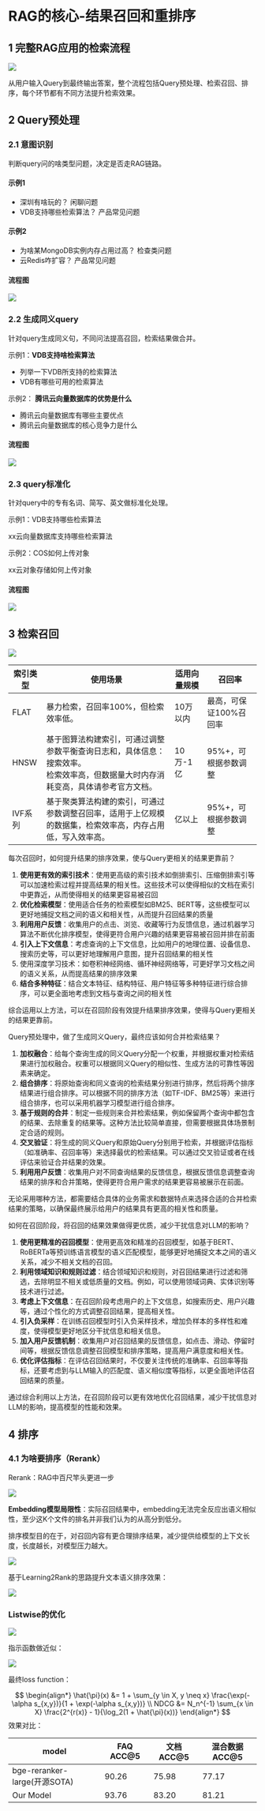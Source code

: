 # RAG的核心-结果召回和重排序

## 1 完整RAG应用的检索流程

![](https://p.ipic.vip/a0stn3.png)

从用户输入Query到最终输出答案，整个流程包括Query预处理、检索召回、排序，每个环节都有不同方法提升检索效果。

## 2 Query预处理

### 2.1 意图识别

判断query问的啥类型问题，决定是否走RAG链路。

#### 示例1

- 深圳有啥玩的？ 闲聊问题
- VDB支持哪些检索算法？ 产品常见问题

#### 示例2

- 为啥某MongoDB实例内存占用过高？ 检查类问题
- 云Redis咋扩容？ 产品常见问题

#### 流程图

![](https://p.ipic.vip/oup930.png)

### 2.2 生成同义query

针对query生成同义句，不同问法提高召回，检索结果做合并。

示例1：**VDB支持啥检索算法**

- 列举一下VDB所支持的检索算法
- VDB有哪些可用的检索算法

示例2： **腾讯云向量数据库的优势是什么**

- 腾讯云向量数据库有哪些主要优点
- 腾讯云向量数据库的核心竞争力是什么

#### 流程图

![](https://p.ipic.vip/gyl5ct.png)

### 2.3 query标准化

针对query中的专有名词、简写、英文做标准化处理。

示例1：VDB支持哪些检索算法

xx云向量数据库支持哪些检索算法

示例2：COS如何上传对象

xx云对象存储如何上传对象

#### 流程图

![](https://p.ipic.vip/tcuags.png)

## 3 检索召回

![](https://p.ipic.vip/2qkawe.png)



| 索引类型 | 使用场景                                                     | 适用向量规模 | 召回率                 |
| -------- | ------------------------------------------------------------ | ------------ | ---------------------- |
| FLAT     | 暴力检索，召回率100%，但检索效率低。                         | 10万以内     | 最高，可保证100%召回率 |
| HNSW     | 基于图算法构建索引，可通过调整参数平衡查询日志和，具体信息：搜索效率。<br>检索效率高，但数据量大时内存消耗变高，具体请参考官方文档。 | 10万-1亿     | 95%+，可根据参数调整   |
| IVF系列  | 基于聚类算法构建的索引，可通过参数调整召回率，适用于上亿规模的数据集，检索效率高，内存占用低，写入效率高。 | 亿以上       | 95%+，可根据参数调整   |

每次召回时，如何提升结果的排序效果，使与Query更相关的结果更靠前？

1. **使用更有效的索引技术**：使用更高级的索引技术如倒排索引、压缩倒排索引等可以加速检索过程并提高结果的相关性。这些技术可以使得相似的文档在索引中更靠近，从而使得相关的结果更容易被召回
2. **优化检索模型**：使用适合任务的检索模型如BM25、BERT等，这些模型可以更好地捕捉文档之间的语义和相关性，从而提升召回结果的质量
3. **利用用户反馈**：收集用户的点击、浏览、收藏等行为反馈信息，通过机器学习算法不断优化排序模型，使得更符合用户兴趣的结果更容易被召回并排在前面
4. **引入上下文信息**：考虑查询的上下文信息，比如用户的地理位置、设备信息、搜索历史等，可以更好地理解用户意图，提升召回结果的相关性
5. 使用深度学习技术：如卷积神经网络、循环神经网络等，可更好学习文档之间的语义关系，从而提高结果的排序效果
6. **结合多种特征**：结合文本特征、结构特征、用户特征等多种特征进行综合排序，可以更全面地考虑到文档与查询之间的相关性

综合运用以上方法，可以在召回阶段有效提升结果排序效果，使得与Query更相关的结果更靠前。

Query预处理中，做了生成同义Query，最终应该如何合并检索结果？

1. **加权融合**：给每个查询生成的同义Query分配一个权重，并根据权重对检索结果进行加权融合。权重可以根据同义Query的相似性、生成方法的可靠性等因素来确定。
2. **组合排序**：将原始查询和同义查询的检索结果分别进行排序，然后将两个排序结果进行组合排序。可以根据不同的排序方法（如TF-IDF、BM25等）来进行组合排序，也可以采用机器学习模型进行组合排序。
3. **基于规则的合并**：制定一些规则来合并检索结果，例如保留两个查询中都包含的结果、去除重复的结果等。这种方法比较简单直接，但需要根据具体场景制定合适的规则。
4. **交叉验证**：将生成的同义Query和原始Query分别用于检索，并根据评估指标（如准确率、召回率等）来选择最优的检索结果。可以通过交叉验证或者在线评估来验证合并结果的效果。
5. **利用用户反馈**：收集用户对不同查询结果的反馈信息，根据反馈信息调整查询结果的排序和合并策略，使得更符合用户需求的结果更容易被展示在前面。

无论采用哪种方法，都需要结合具体的业务需求和数据特点来选择合适的合并检索结果的策略，以确保最终展示给用户的结果具有更高的相关性和质量。

如何在召回阶段，将召回的结果效果做得更优质，减少干扰信息对LLM的影响？

1. **使用更精准的召回模型**：使用更高效和精准的召回模型，如基于BERT、RoBERTa等预训练语言模型的语义匹配模型，能够更好地捕捉文本之间的语义关系，减少不相关文档的召回。
2. **利用领域知识和规则过滤**：结合领域知识和规则，对召回结果进行过滤和筛选，去除明显不相关或低质量的文档。例如，可以使用领域词典、实体识别等技术进行过滤。
3. **考虑上下文信息**：在召回阶段考虑用户的上下文信息，如搜索历史、用户兴趣等，通过个性化的方式调整召回结果，提高相关性。
4. **引入负采样**：在训练召回模型时引入负采样技术，增加负样本的多样性和难度，使得模型更好地区分干扰信息和相关信息。
5. **加入用户反馈机制**：收集用户对召回结果的反馈信息，如点击、滑动、停留时间等，根据反馈信息调整召回模型和排序策略，提高用户满意度和相关性。
6. **优化评估指标**：在评估召回结果时，不仅要关注传统的准确率、召回率等指标，还要考虑到与LLM输入的匹配度、语义相似度等指标，以更全面地评估召回结果的质量。

通过综合利用以上方法，在召回阶段可以更有效地优化召回结果，减少干扰信息对LLM的影响，提高模型的性能和效果。

## 4 排序

### 4.1 为啥要排序（Rerank）

Rerank：RAG中百尺竿头更进一步

![](https://p.ipic.vip/j84nai.png)

**Embedding模型局限性**：实际召回结果中，embedding无法完全反应出语义相似性，至少这K个文件的排名并非我们认为的从高分到低分。

排序模型目的在于，对召回内容有更合理排序结果，减少提供给模型的上下文长度，长度越长，对模型压力越大。

![](https://my-img.javaedge.com.cn/javaedge-blog/2024/06/974f3c64951c640dfd26adbf92ab2da1.png)

基于Learning2Rank的思路提升文本语义排序效果：

![](https://my-img.javaedge.com.cn/javaedge-blog/2024/06/46a36f3a3a9dc1600d21025080c63c3d.png)

### Listwise的优化

![](https://my-img.javaedge.com.cn/javaedge-blog/2024/06/d11518137f7d823c5e26a31246a45c06.png)

指示函数做近似：

![](https://my-img.javaedge.com.cn/javaedge-blog/2024/06/bc7a9bb034683c429a791e902c8b34b4.png)

最终loss function：

$$
\begin{align*}
\hat{\pi}(x) &= 1 + \sum_{y \in X, y \neq x} \frac{\exp(-\alpha s_{x,y})}{1 + \exp(-\alpha s_{x,y})} \\
NDCG &= N_n^{-1} \sum_{x \in X} \frac{2^{r(x)} - 1}{\log_2(1 + \hat{\pi}(x))}
\end{align*}
$$
 效果对比：

| model                        | FAQ ACC@5 | 文档 ACC@5 | 混合数据 ACC@5 |
| ---------------------------- | --------- | ---------- | -------------- |
| bge-reranker-large(开源SOTA) | 90.26     | 75.98      | 77.17          |
| Our Model                    | 93.76     | 83.20      | 81.21          |